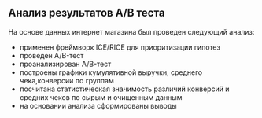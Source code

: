 ## Анализ результатов А/В теста

На основе данных интернет магазина был проведен следующий анализ:
- применен фреймворк ICE/RICE для приоритизации гипотез
- проведен A/B-тест
- проанализирован A/B-тест
- построены графики кумулятивной выручки, среднего чека,конверсии по группам
- посчитана статистическая значимость различий конверсий и средних чеков по сырым и очищенным данным
- на основании анализа сформированы выводы
